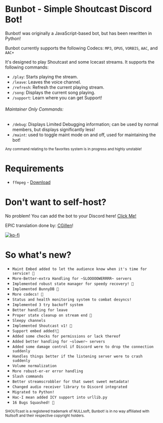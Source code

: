 # Bunbot - Simple Shoutcast Discord Bot!
Bunbot! was originally a JavaScript-based bot, but has been rewritten in Python!

Bunbot currently supports the following Codecs:
`MP3`, `OPUS`, `VORBIS`, `AAC`, and `AAC+`


It's designed to play Shoutcast and some Icecast streams. It supports the following commands:
- `/play`: Starts playing the stream.
- `/leave`: Leaves the voice channel.
- `/refresh`: Refresh the current playing stream.
- `/song`: Displays the current song playing.
- `/support`: Learn where you can get Support!
###### Maintainer Only Commands:
- `/debug`: Displays Limited Debugging information; can be used by normal members, but displays significantly less!
- `/maint`: used to toggle maint mode on and off, used for maintaining the bot!

<sub>Any command relating to the favorites system is in progress and highly unstable!</sub>

# Requirements
- `ffmpeg` - [Download](https://ffmpeg.org/download.html)

# Don't want to self-host?
No problem!
You can add the bot to your Discord here! [Click Me!](https://discord.com/oauth2/authorize?client_id=1326598970885144637)

EPIC translation done by: [CGillen](https://github.com/CGillen)!

[![ko-fi](https://ko-fi.com/img/githubbutton_sm.svg)](https://ko-fi.com/J3J61BNDZO)

# So what's new?
- `Maint Embed added to let the audience know when it's time for service! 🎉`
- `More-Better-extra Handling for ~SLOOOOOWERRRR~ servers`
- `Implemented robust state manager for speedy recovery! 🎉`
- `Implemented BunnyDB 🎉`
- `More codecs! 🎉` 
- `Status and health monitoring system to combat desyncs!`
- `Implemented 3 try backoff system`
- `Better handling for leave`
- `Proper state cleanup on stream end 🎉`
- `Sleepy channels`
- `Implemented Shoutcast v1! 🎉`
- `Support embed added!🎉`
- `Added some checks for permissions or lack thereof`
- `Added better handling for ~slower~ servers`
- `Added some damage control if Discord were to drop the connection suddenly`
- `Handles things better if the listening server were to crash suddenly`
- `Volume normalization`
- `More robust-er-er error handling`
- `Slash commands`
- `Better streamscrobbler for that sweet sweet metadata!`
- `Changed audio receiver library to Discord integrated`
- `Migrated to Python!`
- `Hac-I mean added ICY support into urllib.py`
- `16 Bugs Squashed! 🎉`
  
<sub>SHOUTcast is a registered trademark of NULLsoft, Bunbot! is in no way affiliated with Nullsoft and their respective copyright holders.</sub>
